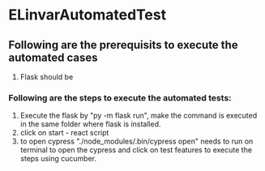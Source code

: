 # ELinvarAutomatedTest
## Following are the prerequisits to execute the automated cases
1. Flask should be 
### Following are the steps to execute the automated tests:
1. Execute the flask by "py -m flask run", make the command is executed in the same folder where flask is installed.
2. click on start - react script
3. to open cypress "./node_modules/.bin/cypress open" needs to run on terminal to open the cypress and click on test features to execute the steps using cucumber.
